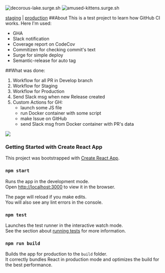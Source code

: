 ![decorous-lake.surge.sh](https://github.com/sasha370/react-app-CI/actions/workflows/workflow-staging.yml/badge.svg)
![amused-kittens.surge.sh](https://github.com/sasha370/react-app-CI/actions/workflows/workflow-master.yml/badge.svg)

[staging](decorous-lake.surge.sh) | [production](amused-kittens.surge.sh)
##About
This is a test project to learn how GitHub CI works.
Here I'm used:

- GHA
- Slack notification
- Coverage report on CodeCov
- Commitizen for checking commit's text
- Surge for simple deploy
- Semantic-release for auto tag

##What was done:
1) Workflow for all PR in Develop branch
2) Workflow for Staging 
3) Workflow for Production
4) Send Slack msg when new Release created
5) Custom Actions for GH:
    - launch some JS file
    - run Docker container with some script
    - make Issue on GitHub
    - send Slack msg from Docker container with PR's data
    
![](../../../Изображения/Выделение_019.png)

### Getting Started with Create React App

This project was bootstrapped with [Create React App](https://github.com/facebook/create-react-app).

### `npm start`
Runs the app in the development mode.\
Open [http://localhost:3000](http://localhost:3000) to view it in the browser.

The page will reload if you make edits.\
You will also see any lint errors in the console.

### `npm test`

Launches the test runner in the interactive watch mode.\
See the section about [running tests](https://facebook.github.io/create-react-app/docs/running-tests) for more information.

### `npm run build`

Builds the app for production to the `build` folder.\
It correctly bundles React in production mode and optimizes the build for the best performance.
